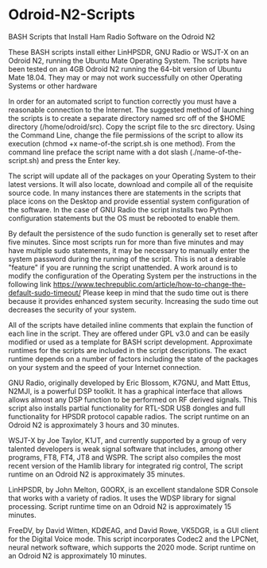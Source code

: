 # Odroid-N2-Scripts

BASH Scripts that Install Ham Radio Software on the Odroid N2

These BASH scripts install either LinHPSDR, GNU Radio or WSJT-X on an Odroid N2, running the Ubuntu Mate Operating System. The scripts have been tested on an 4GB Odroid N2 running the 64-bit version of Ubuntu Mate 18.04. They may or may not work successfully on other Operating Systems or other hardware

In order for an automated script to function correctly you must have a reasonable connection to the Internet. The suggested method of launching the scripts is to create a separate directory named src off of the $HOME directory (/home/odroid/src). Copy the script file to the src directory. Using the Command Line, change the file permissions of the script to allow its execution (chmod +x name-of-the script.sh is one method). From the command line preface the script name with a dot slash (./name-of-the-script.sh) and press the Enter key.

The script will update all of the packages on your Operating System to their latest versions. It will also locate, download and compile all of the requisite source code. In many instances there are statements in the scripts that place icons on the Desktop and provide essential system configuration of the software. In the case of GNU Radio the script installs two Python configuration statements but the OS must be rebooted to enable them.

By default the persistence of the sudo function is generally set to reset after five minutes. Since most scripts run for more than five minutes and may have multiple sudo statements, it may be necessary to manually enter the system password during the running of the script. This is not a desirable "feature" if you are running the script unattended. A work around is to modify the configuration of the Operating System per the instructions in the following link https://www.techrepublic.com/article/how-to-change-the-default-sudo-timeout/  Please keep in mind that the sudo time out is there because it provides enhanced system security. Increasing the sudo time out decreases the security of your system.

All of the scripts have detailed inline comments that explain the function of each line in the script. They are offered under GPL v3.0 and can be easily modified or used as a template for BASH script development. Approximate runtimes for the scripts are included in the script descriptions. The exact runtime depends on a number of factors including the state of the packages on your system and the speed of your Internet connection.

GNU Radio, originally developed by Eric Blossom, K7GNU, and Matt Ettus, N2MJI, is a powerful DSP toolkit. It has a graphical interface that allows allows almost any DSP function to be performed on RF derived signals. This script also installs partial functionality for RTL-SDR USB dongles and full functionality for HPSDR protocol capable radios. The script runtime on an Odroid N2 is approximately 3 hours and 30 minutes.

WSJT-X by Joe Taylor, K1JT, and currently supported by a group of very talented developers is weak signal software that includes, among other programs, FT8, FT4, JT8 and WSPR. The script also compiles the most recent version of the Hamlib library for integrated rig control, The script runtime on an Odroid N2 is approximately 35 minutes.

LinHPSDR, by John Melton, G0ORX, is an excellent standalone SDR Console that works with a variety of radios. It uses the WDSP library for signal processing. Script runtime time on an Odroid N2 is approximately 15 minutes.

FreeDV, by David Witten, KDØEAG, and David Rowe, VK5DGR, is a GUI client for the Digital Voice mode.  This script incorporates Codec2 and the LPCNet, neural network software, which supports the 2020 mode. Script runtime on an Odroid N2 is approximately 10 minutes.
